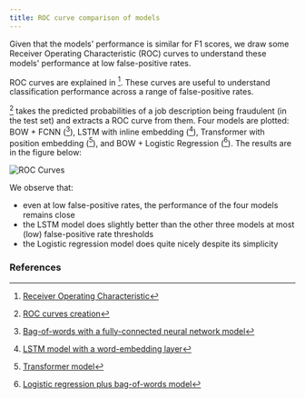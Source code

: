 ```yaml
---
title: ROC curve comparison of models
---
```

Given that the models' performance is similar for F1 scores, we draw some Receiver Operating Characteristic (ROC) curves to understand these models' performance at low false-positive rates.

ROC curves are explained in [^wiki1]. These curves are useful to understand classification performance across a range of false-positive rates.

[^colab9] takes the predicted probabilities of a job description being fraudulent (in the test set) and extracts a ROC curve from them. Four models are plotted: BOW + FCNN ([^colab1]), LSTM with inline embedding ([^colab3]), Transformer with position embedding ([^colab5]), and BOW + Logistic Regression ([^colab7]). The results are in the figure below:

![ROC Curves](/fakejobs/assets/images/roc_curves-2021-01-23.png)

We observe that:
* even at low false-positive rates, the performance of the four models remains close
* the LSTM model does slightly better than the other three models at most (low) false-positive rate thresholds
* the Logistic regression model does quite nicely despite its simplicity

### References
[^wiki1]: [Receiver Operating Characteristic](https://en.wikipedia.org/wiki/Receiver_operating_characteristic)
[^colab1]: [Bag-of-words with a fully-connected neural network model](https://github.com/r-dube/fakejobs/blob/main/fj_fcnn.ipynb)
[^colab3]: [LSTM model with a word-embedding layer](https://github.com/r-dube/fakejobs/blob/main/fj_lstm.ipynb)
[^colab5]: [Transformer model](https://github.com/r-dube/fakejobs/blob/main/fj_transformer.ipynb)
[^colab7]: [Logistic regression plus bag-of-words model](https://github.com/r-dube/fakejobs/blob/main/fj_bow_logistic.ipynb)
[^colab9]: [ROC curves creation](https://github.com/r-dube/fakejobs/blob/main/fj_roc_auc.ipynb)
